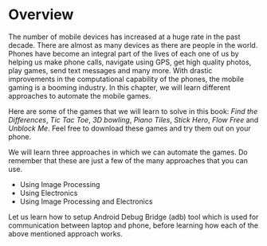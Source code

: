 # Overview

The number of mobile devices has increased at a huge rate in the past decade. There are almost as many devices as there are people in the world. Phones have become an integral part of the lives of each one of us by helping us make phone calls, navigate using GPS, get high quality photos, play games, send text messages and many more. With drastic improvements in the computational capability of the phones, the mobile gaming is a booming industry. In this chapter, we will learn different approaches to automate the mobile games.

Here are some of the games that we will learn to solve in this book: *Find the Differences*, *Tic Tac Toe*, *3D bowling*, *Piano Tiles*, *Stick Hero*, *Flow Free* and *Unblock Me*. Feel free to download these games and try them out on your phone.

We will learn three approaches in which we can automate the games. Do remember that these are just a few of the many approaches that you can use.

* Using Image Processing
* Using Electronics
* Using Image Processing and Electronics

Let us learn how to setup Android Debug Bridge (adb) tool which is used for communication between laptop and phone, before learning how each of the above mentioned approach works. 